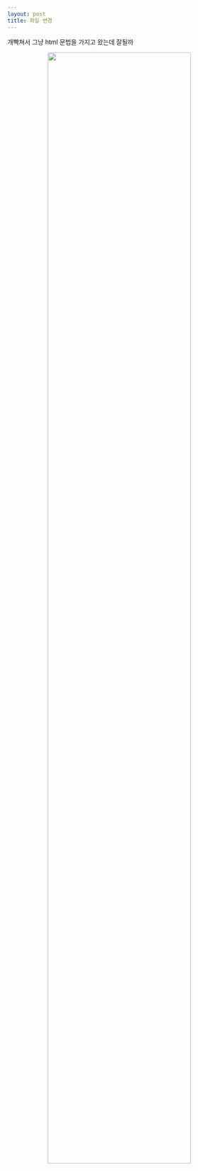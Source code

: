 ```yaml
---
layout: post
title: 파일 변경
---
```

개빡쳐서 그냥 html 문법을 가지고 왔는데 잘될까

<center><img src="/images/KakaoTalk_Photo_2021-02-12-02-06-08.jpeg" width="80%" height="80%"></center>
